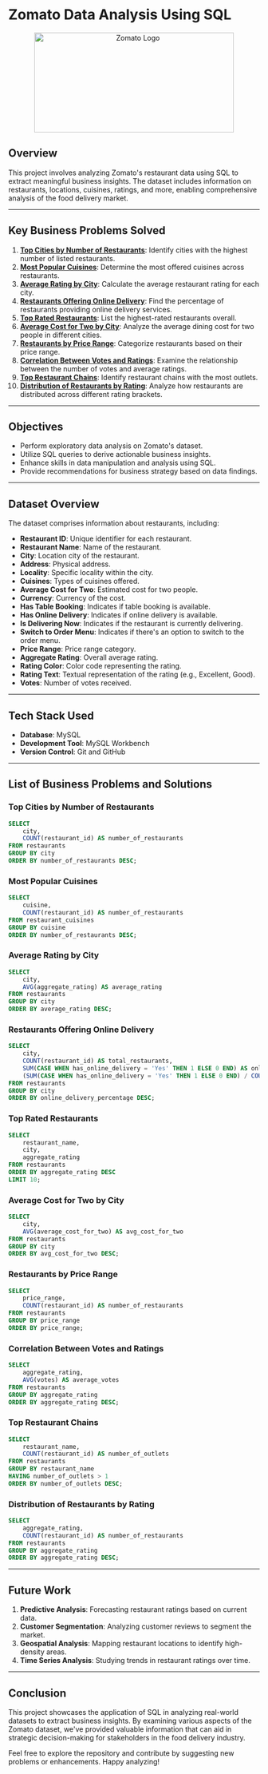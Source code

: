# Zomato Data Analysis Using SQL

<div align="center">
    <img src="https://upload.wikimedia.org/wikipedia/commons/thumb/7/75/Zomato_logo.png/320px-Zomato_logo.png" alt="Zomato Logo" height="200" width="400">
</div>

## Overview

This project involves analyzing Zomato's restaurant data using SQL to extract meaningful business insights. The dataset includes information on restaurants, locations, cuisines, ratings, and more, enabling comprehensive analysis of the food delivery market.

---

## Key Business Problems Solved

1. **[Top Cities by Number of Restaurants](#top-cities-by-number-of-restaurants)**: Identify cities with the highest number of listed restaurants.
2. **[Most Popular Cuisines](#most-popular-cuisines)**: Determine the most offered cuisines across restaurants.
3. **[Average Rating by City](#average-rating-by-city)**: Calculate the average restaurant rating for each city.
4. **[Restaurants Offering Online Delivery](#restaurants-offering-online-delivery)**: Find the percentage of restaurants providing online delivery services.
5. **[Top Rated Restaurants](#top-rated-restaurants)**: List the highest-rated restaurants overall.
6. **[Average Cost for Two by City](#average-cost-for-two-by-city)**: Analyze the average dining cost for two people in different cities.
7. **[Restaurants by Price Range](#restaurants-by-price-range)**: Categorize restaurants based on their price range.
8. **[Correlation Between Votes and Ratings](#correlation-between-votes-and-ratings)**: Examine the relationship between the number of votes and average ratings.
9. **[Top Restaurant Chains](#top-restaurant-chains)**: Identify restaurant chains with the most outlets.
10. **[Distribution of Restaurants by Rating](#distribution-of-restaurants-by-rating)**: Analyze how restaurants are distributed across different rating brackets.

---

## Objectives

- Perform exploratory data analysis on Zomato's dataset.
- Utilize SQL queries to derive actionable business insights.
- Enhance skills in data manipulation and analysis using SQL.
- Provide recommendations for business strategy based on data findings.

---

## Dataset Overview

The dataset comprises information about restaurants, including:

- **Restaurant ID**: Unique identifier for each restaurant.
- **Restaurant Name**: Name of the restaurant.
- **City**: Location city of the restaurant.
- **Address**: Physical address.
- **Locality**: Specific locality within the city.
- **Cuisines**: Types of cuisines offered.
- **Average Cost for Two**: Estimated cost for two people.
- **Currency**: Currency of the cost.
- **Has Table Booking**: Indicates if table booking is available.
- **Has Online Delivery**: Indicates if online delivery is available.
- **Is Delivering Now**: Indicates if the restaurant is currently delivering.
- **Switch to Order Menu**: Indicates if there's an option to switch to the order menu.
- **Price Range**: Price range category.
- **Aggregate Rating**: Overall average rating.
- **Rating Color**: Color code representing the rating.
- **Rating Text**: Textual representation of the rating (e.g., Excellent, Good).
- **Votes**: Number of votes received.

---

## Tech Stack Used

- **Database**: MySQL
- **Development Tool**: MySQL Workbench
- **Version Control**: Git and GitHub

---

## List of Business Problems and Solutions

### Top Cities by Number of Restaurants

```sql
SELECT
    city,
    COUNT(restaurant_id) AS number_of_restaurants
FROM restaurants
GROUP BY city
ORDER BY number_of_restaurants DESC;
```

### Most Popular Cuisines

```sql
SELECT
    cuisine,
    COUNT(restaurant_id) AS number_of_restaurants
FROM restaurant_cuisines
GROUP BY cuisine
ORDER BY number_of_restaurants DESC;
```

### Average Rating by City

```sql
SELECT
    city,
    AVG(aggregate_rating) AS average_rating
FROM restaurants
GROUP BY city
ORDER BY average_rating DESC;
```

### Restaurants Offering Online Delivery

```sql
SELECT
    city,
    COUNT(restaurant_id) AS total_restaurants,
    SUM(CASE WHEN has_online_delivery = 'Yes' THEN 1 ELSE 0 END) AS online_delivery_restaurants,
    (SUM(CASE WHEN has_online_delivery = 'Yes' THEN 1 ELSE 0 END) / COUNT(restaurant_id)) * 100 AS online_delivery_percentage
FROM restaurants
GROUP BY city
ORDER BY online_delivery_percentage DESC;
```

### Top Rated Restaurants

```sql
SELECT
    restaurant_name,
    city,
    aggregate_rating
FROM restaurants
ORDER BY aggregate_rating DESC
LIMIT 10;
```

### Average Cost for Two by City

```sql
SELECT
    city,
    AVG(average_cost_for_two) AS avg_cost_for_two
FROM restaurants
GROUP BY city
ORDER BY avg_cost_for_two DESC;
```

### Restaurants by Price Range

```sql
SELECT
    price_range,
    COUNT(restaurant_id) AS number_of_restaurants
FROM restaurants
GROUP BY price_range
ORDER BY price_range;
```

### Correlation Between Votes and Ratings

```sql
SELECT
    aggregate_rating,
    AVG(votes) AS average_votes
FROM restaurants
GROUP BY aggregate_rating
ORDER BY aggregate_rating DESC;
```

### Top Restaurant Chains

```sql
SELECT
    restaurant_name,
    COUNT(restaurant_id) AS number_of_outlets
FROM restaurants
GROUP BY restaurant_name
HAVING number_of_outlets > 1
ORDER BY number_of_outlets DESC;
```

### Distribution of Restaurants by Rating

```sql
SELECT
    aggregate_rating,
    COUNT(restaurant_id) AS number_of_restaurants
FROM restaurants
GROUP BY aggregate_rating
ORDER BY aggregate_rating DESC;
```

---

## Future Work

1. **Predictive Analysis**: Forecasting restaurant ratings based on current data.
2. **Customer Segmentation**: Analyzing customer reviews to segment the market.
3. **Geospatial Analysis**: Mapping restaurant locations to identify high-density areas.
4. **Time Series Analysis**: Studying trends in restaurant ratings over time.

---

## Conclusion

This project showcases the application of SQL in analyzing real-world datasets to extract business insights. By examining various aspects of the Zomato dataset, we've provided valuable information that can aid in strategic decision-making for stakeholders in the food delivery industry.

Feel free to explore the repository and contribute by suggesting new problems or enhancements. Happy analyzing!
